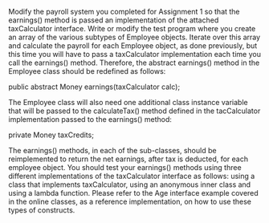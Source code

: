 Modify the payroll system you completed for Assignment 1 so that the earnings() method is passed an implementation of the attached taxCalculator interface. Write or modify the test program where you create an array of the various subtypes of Employee objects. Iterate over this array and calculate the payroll for each Employee object, as done previously, but this time you will have to pass a taxCalculator implementation each time you call the earnings() method. Therefore, the abstract earnings() method in the Employee class should be redefined as follows:

public abstract Money earnings(taxCalculator calc);

The Employee class will also need one additional class instance variable that will be passed to the calculateTax() method defined in the tacCalculator implementation passed to the earnings() method:

private Money taxCredits;

The earnings() methods, in each of the sub-classes, should be reimplemented to return the net earnings, after tax is deducted, for each employee object. You should test your earnings() methods using three different implementations of the taxCalculator interface as follows: using a class that implements taxCalculator, using an anonymous inner class and using a lambda function. Please refer to the Age interface example covered in the online classes, as a reference implementation, on how to use these types of constructs.